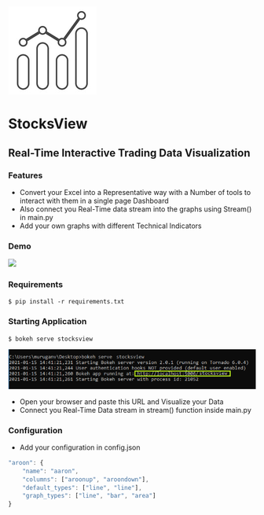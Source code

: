 [![](https://github.com/Vignesh0196/StocksView/blob/main/stocksview__.jpg)](https://github.com/Vignesh0196/StocksView)
#  StocksView
## Real-Time Interactive Trading Data Visualization

### Features
* Convert your Excel into a Representative way with a Number of tools to interact with them in a single page
Dashboard
* Also connect you Real-Time data stream into the graphs using Stream() in main.py
* Add your own graphs with different Technical Indicators

### Demo
[![](https://github.com/Vignesh0196/StocksView/blob/main/Demo.gif)](https://github.com/Vignesh0196/StocksView)

### Requirements
    $ pip install -r requirements.txt

### Starting Application 
    $ bokeh serve stocksview
   
[![](https://github.com/Vignesh0196/StocksView/blob/main/starting_bokeh.png)](https://github.com/Vignesh0196/StocksView)
- Open your browser and paste this URL and Visualize your Data
- Connect you Real-Time Data stream in stream() function inside main.py

### Configuration
- Add your configuration in config.json
```javascript
"aroon": {
	"name": "aaron",
	"columns": ["aroonup", "aroondown"],
	"default_types": ["line", "line"],
	"graph_types": ["line", "bar", "area"]
}
```
